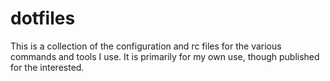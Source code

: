 dotfiles
========
This is a collection of the configuration and rc files for the various commands and tools I use. It is primarily for my own use, though published for the interested.

